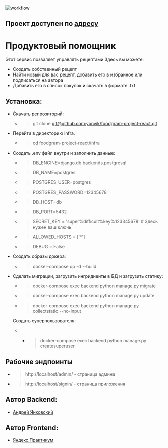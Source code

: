 ![workflow](https://github.com/yonvik/foodgram-project-react/actions/workflows/product_helper.yml/badge.svg)

## Проект доступен по [адресу](http://130.193.37.216/recipes)

# Продуктовый помощник 
Этот сервис позваляет управлять рецептами
Здесь вы можете: 
- Создать собственный рецепт
- Найти новый для вас рецепт, добавить его в избранное или подписаться на автора
- Добавить его в список покупок и скачать в формате .txt
## Установка:
- Скачать репрозиторий:
	- > git clone [git@github.com:yonvik/foodgram-project-react.git](https://github.com/yonvik/foodgram-project-react.git)
- Перейти в директорию infra.
	- > cd  foodgram-project-react/infra
- Создать .env файл внутри и заполнить данные:
	- > DB_ENGINE=django.db.backends.postgresql 
	- > DB_NAME=postgres 
	- > POSTGRES_USER=postgres 
	- > POSTGRES_PASSWORD=12345678 
	- > DB_HOST=db 
	- > DB_PORT=5432 
	- > SECRET_KEY = 'super%difficult%key%123345678' # Здесь нужен ваш ключь
	- > ALLOWED_HOSTS = ['*']
	- > DEBUG = False
- Создать образы докера:
	- > docker-compose up -d --build
- Сделать миграции, загрузить ингридиенты в БД и загрузить статику: 
	- > docker-compose exec backend python manage.py migrate 
	- > docker-compose exec backend python manage.py update
	- > docker-compose exec backend python manage.py collectstatic --no-input
	  
	Создать суперпользователя:
	- - > docker-compose exec backend python manage.py createsuperuser 
## Рабочие эндпоинты
 - > http://localhost/admin/ - страница админа
 - > http://localhost/signin/ - страница приложения

## Автор Backend: 
- [Андрей Янковский](https://github.com/yonvik)
## Автор Frontend:
- [Яндекс.Практикум](https://practicum.yandex.ru/)
